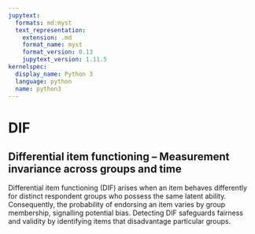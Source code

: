 ```yaml
---
jupytext:
  formats: md:myst
  text_representation:
    extension: .md
    format_name: myst
    format_version: 0.13
    jupytext_version: 1.11.5
kernelspec:
  display_name: Python 3
  language: python
  name: python3
---
```


# <i class="fa-solid fa-scale-balanced"></i> DIF


## Differential item functioning – Measurement invariance across groups and time

Differential item functioning (DIF) arises when an item behaves differently for distinct respondent groups who possess the same latent ability. Consequently, the probability of endorsing an item varies by group membership, signalling potential bias. Detecting DIF safeguards fairness and validity by identifying items that disadvantage particular groups.
